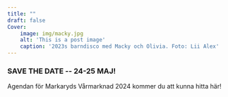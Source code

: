 ```yaml
---
title: ""
draft: false
Cover:
    image: img/macky.jpg
    alt: 'This is a post image' 
    caption: '2023s barndisco med Macky och Olivia. Foto: Lii Alex'
---
```


### SAVE THE DATE -- 24-25 MAJ!

Agendan för Markaryds Vårmarknad 2024 kommer du att kunna hitta här!
